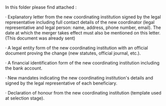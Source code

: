 In this folder please find attached :

·       Explanatory letter from the new coordinating institution signed by the legal representative including full contact details of the new coordinator
(legal representative and legal person: name, address, phone number, email). The date at which the merger takes effect must also be mentioned on this letter. 
(This document was already sent)

·       A legal entity form of the new coordinating institution with an official document proving the change (new statutes, official journal, etc.). 

·       A financial identification form of the new coordinating institution including the bank account. 

·       New mandates indicating the new coordinating institution's details and signed by the legal representative of each beneficiary. 

·       Declaration of honour from the new coordinating institution (template used at selection stage). 

